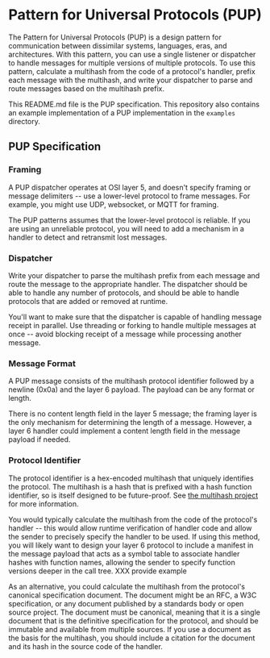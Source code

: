# Pattern for Universal Protocols (PUP)

The Pattern for Universal Protocols (PUP) is a design pattern for
communication between dissimilar systems, languages, eras, and
architectures.  With this pattern, you can use a single listener or
dispatcher to handle messages for multiple versions of multiple
protocols.  To use this pattern, calculate a multihash from the code
of a protocol's handler, prefix each message with the multihash, and
write your dispatcher to parse and route messages based on the
multihash prefix.

This README.md file is the PUP specification.  This repository also
contains an example implementation of a PUP implementation in the
`examples` directory.

## PUP Specification

### Framing

A PUP dispatcher operates at OSI layer 5, and doesn't specify framing
or message delimiters -- use a lower-level protocol to frame messages.
For example, you might use UDP, websocket, or MQTT for framing.

The PUP patterns assumes that the lower-level protocol is
reliable.  If you are using an unreliable protocol, you will need to
add a mechanism in a handler to detect and retransmit lost messages.

### Dispatcher

Write your dispatcher to parse the multihash prefix from each message
and route the message to the appropriate handler.  The dispatcher
should be able to handle any number of protocols, and should be able
to handle protocols that are added or removed at runtime.

You'll want to make sure that the dispatcher is capable of handling
message receipt in parallel.  Use threading or forking to handle
multiple messages at once -- avoid blocking receipt of a message while
processing another message.

### Message Format

A PUP message consists of the multihash protocol identifier followed
by a newline (0x0a) and the layer 6 payload.  The payload can be any
format or length.  

There is no content length field in the layer 5 message; the framing
layer is the only mechanism for determining the length of a message.
However, a layer 6 handler could implement a content length field in
the message payload if needed.

### Protocol Identifier

The protocol identifier is a hex-encoded multihash that uniquely
identifies the protocol.  The multihash is a hash that is prefixed
with a hash function identifier, so is itself designed to be
future-proof. See [the multihash
project](http://github.com/multiformats/multihash) for more
information.

You would typically calculate the multihash from the code of the protocol's 
handler -- this would allow runtime verification of handler code and
allow the sender to precisely specify the handler to be used.  If
using this method, you will likely want to design your layer 6
protocol to include a manifest in the message payload that acts as a
symbol table to associate handler hashes with function names, allowing 
the sender to specify function versions deeper in the call tree.  XXX
provide example

As an alternative, you could calculate the multihash from the protocol's
canonical specification document.  The document might be an RFC, a W3C
specification, or any document published by a standards body or open
source project. The document must be canonical, meaning that it is a
single document that is the definitive specification for the protocol,
and should be immutable and available from multiple sources.  If you
use a document as the basis for the multihash, you should include a
citation for the document and its hash in the source code of the handler.


